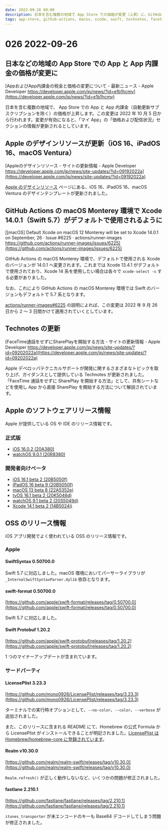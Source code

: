 ```yaml
---
date: 2022-09-26 09:00
description: 日本を含む複数の地域で App Store での価格が変更（上昇）に、GitHub Actions の macOS Monterey 環境で Xcode 14.0.1（Swift 5.7）がデフォルトに、apple/swift-format が Swift 5.7 に対応、ほか
tags: app-store, github-actions, macos, xcode, swift, technotes, facetime, shareplay, ios, watchos, ipados, tvos, swiftsyntax, swift-format, swift-protobuf, license-plist, realm, realm-swift, fastlane
---
```

# 026 2022-09-26

## 日本などの地域の App Store での App と App 内課金の価格が変更に

[AppおよびApp内課金の税金と価格の変更について - 最新ニュース - Apple Developer https://developer.apple.com/jp/news/?id=e1b1hcmv](https://developer.apple.com/jp/news/?id=e1b1hcmv)

日本を含む複数の地域で、 App Store での App と App 内課金（自動更新サブスクリプションを除く）の価格が上昇します。この変更は 2022 年 10 月 5 日から行われます。変更が有効になると、「マイ App」の「価格および配信状況」セクションの情報が更新されるとしています。

## Apple のデザインリソースが更新（iOS 16、iPadOS 16、macOS Ventura）

[Appleのデザインリソース - サイトの更新情報 - Apple Developer https://developer.apple.com/jp/news/site-updates/?id=09192022a](https://developer.apple.com/jp/news/site-updates/?id=09192022a)

[Apple のデザインリソース](https://developer.apple.com/jp/design/resources/) ページにある、iOS 16、iPadOS 16、macOS Ventura のデザインテンプレートが更新されました。

## GitHub Actions の macOS Monterey 環境で Xcode 14.0.1（Swift 5.7）がデフォルトで使用されるように

[[macOS] Default Xcode on macOS 12 Monterey will be set to Xcode 14.0.1 on September, 26 · Issue #6225 · actions/runner-images https://github.com/actions/runner-images/issues/6225](https://github.com/actions/runner-images/issues/6225)

GitHub Actions の macOS Monterey 環境で、デフォルトで使用される Xcode のバージョンが 14.0.1 へ変更されます。これまでは Xcode 13.4.1 がデフォルトで使用されており、Xcode 14 系を使用したい場合は各々で `xcode-select -s` する必要がありました。

なお、これにより GitHub Actions の macOS Monterey 環境では Swift のバージョンもデフォルトで 5.7 系となります。

[actions/runner-images#6225](https://github.com/actions/runner-images/issues/6225) の説明によれば、この変更は 2022 年 9 月 26 日から 2 〜 3 日間かけて適用されていくとしています。

## Technotes の更新

[FaceTime通話をせずにSharePlayを開始する方法 - サイトの更新情報 - Apple Developer https://developer.apple.com/jp/news/site-updates/?id=09202022a](https://developer.apple.com/jp/news/site-updates/?id=09202022a)

Apple デベロッパテクニカルサポートが開発に関するさまざまなトピックを取り上げ、ガイダンスとして提供している Technotes が更新されました。「FaceTime 通話をせずに SharePlay を開始する方法」として、共有シートなどを使用し App から直接 SharePlay を開始する方法について解説されています。

## Apple のソフトウェアリリース情報

Apple が提供している OS や IDE のリリース情報です。

### 正式版

- [iOS 16.0.2 (20A380)](https://developer.apple.com/jp/news/releases/?id=09222022b)
- [watchOS 9.0.1 (20R8380)](https://developer.apple.com/jp/news/releases/?id=09222022a)

### 開発者向けベータ

- [iOS 16.1 beta 2 (20B5050f)](https://developer.apple.com/jp/news/releases/?id=09202022e)
- [iPadOS 16 beta 9 (20B5050f)](https://developer.apple.com/jp/news/releases/?id=09202022d)
- [macOS 13 beta 8 (22A5352e)](https://developer.apple.com/jp/news/releases/?id=09092022c)
- [tvOS 16.1 beta 2 (20K5046d)](https://developer.apple.com/jp/news/releases/?id=09202022a)
- [watchOS 9.1 beta 2 (20S5049d)](https://developer.apple.com/jp/news/releases/?id=09202022b)
- [Xcode 14.1 beta 2 (14B5024i)](https://developer.apple.com/jp/news/releases/?id=09202022f)

## OSS のリリース情報

iOS アプリ開発でよく使われている OSS のリリース情報です。

### Apple

#### SwiftSyntax 0.50700.0

Swift 5.7 に対応しました。macOS 環境においてパーサーライブラリが `_InternalSwiftSyntaxParser.dylib` 依存となります。

#### swift-format 0.50700.0

[https://github.com/apple/swift-format/releases/tag/0.50700.0](https://github.com/apple/swift-format/releases/tag/0.50700.0)

Swift 5.7 に対応しました。

#### Swift Protobuf 1.20.2

[https://github.com/apple/swift-protobuf/releases/tag/1.20.2](https://github.com/apple/swift-protobuf/releases/tag/1.20.2)

1 つのマイナーアップデートが含まれています。

### サードパーティ

#### LicensePlist 3.23.3

[https://github.com/mono0926/LicensePlist/releases/tag/3.23.3](https://github.com/mono0926/LicensePlist/releases/tag/3.23.3)

ターミナルでの実行時オプションとして、`--no-color`、`--color`、`--verbose` が追加されました。

また、このリリースに含まれる README にて、Homebrew の公式 Formula から LicensePlist がインストールできることが明記されました。[LicensePlist は Homebrew/homebrew-core に登録されています](https://github.com/Homebrew/homebrew-core/blob/master/Formula/licenseplist.rb)。

#### Realm v10.30.0

[https://github.com/realm/realm-swift/releases/tag/v10.30.0](https://github.com/realm/realm-swift/releases/tag/v10.30.0)

`Realm.refresh()` が正しく動作しないなど、いくつかの問題が修正されました。

#### fastlane 2.210.1

[https://github.com/fastlane/fastlane/releases/tag/2.210.1](https://github.com/fastlane/fastlane/releases/tag/2.210.1)

`itunes_transporter` が未エンコードのキーも Base64 デコードしてしまう問題が修正されました。
